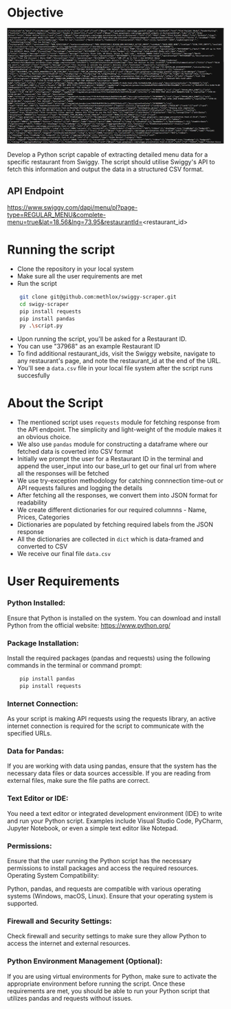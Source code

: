# Objective

![json](image.png)

Develop a Python script capable of extracting detailed menu data for a specific restaurant
from Swiggy. The script should utilise Swiggy's API to fetch this information and output the
data in a structured CSV format.

## API Endpoint

https://www.swiggy.com/dapi/menu/pl?page-type=REGULAR_MENU&complete-menu=true&lat=18.56&lng=73.95&restaurantId=<restaurant_id>

# Running the script

- Clone the repository in your local system
- Make sure all the user requirements are met
- Run the script

```bash
    git clone git@github.com:methlox/swiggy-scraper.git
    cd swigy-scraper
    pip install requests
    pip install pandas
    py .\script.py
```

- Upon running the script, you'll be asked for a Restaurant ID.
- You can use "37968" as an example Restaurant ID
- To find additional restaurant_ids, visit the Swiggy website, navigate to any restaurant's page, and note the restaurant_id at the end of the URL.
- You'll see a `data.csv` file in your local file system after the script runs succesfully

# About the Script

- The mentioned script uses `requests` module for fetching response from the API endpoint. The simplicity and light-weight of the module makes it an obvious choice. 
- We also use `pandas` module for constructing a dataframe where our fetched data is coverted into CSV format
- Initially we prompt the user for a Restaurant ID in the terminal and append the user_input into our base_url to get our final url from where all the responses will be fetched
- We use try-exception methodology for catching connnection time-out or API requests failures and logging the details
- After fetching all the responses, we convert them into JSON format for readability
- We create different dictionaries for our required columnns - Name, Prices, Categories
- Dictionaries are populated by fetching required labels from the JSON response
- All the dictionaries are collected in `dict` which is data-framed and converted to CSV
- We receive our final file `data.csv`

# User Requirements

### Python Installed:

Ensure that Python is installed on the system. You can download and install Python from the official website: https://www.python.org/

### Package Installation:

Install the required packages (pandas and requests) using the following commands in the terminal or command prompt:

```bash
    pip install pandas
    pip install requests
```

### Internet Connection:

As your script is making API requests using the requests library, an active internet connection is required for the script to communicate with the specified URLs.

### Data for Pandas:

If you are working with data using pandas, ensure that the system has the necessary data files or data sources accessible. If you are reading from external files, make sure the file paths are correct.

### Text Editor or IDE:

You need a text editor or integrated development environment (IDE) to write and run your Python script. Examples include Visual Studio Code, PyCharm, Jupyter Notebook, or even a simple text editor like Notepad.

### Permissions:

Ensure that the user running the Python script has the necessary permissions to install packages and access the required resources.
Operating System Compatibility:

Python, pandas, and requests are compatible with various operating systems (Windows, macOS, Linux). Ensure that your operating system is supported.

### Firewall and Security Settings:

Check firewall and security settings to make sure they allow Python to access the internet and external resources.

### Python Environment Management (Optional):

If you are using virtual environments for Python, make sure to activate the appropriate environment before running the script.
Once these requirements are met, you should be able to run your Python script that utilizes pandas and requests without issues.

